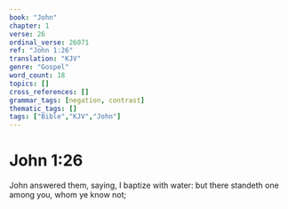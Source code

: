 ```yaml
---
book: "John"
chapter: 1
verse: 26
ordinal_verse: 26071
ref: "John 1:26"
translation: "KJV"
genre: "Gospel"
word_count: 18
topics: []
cross_references: []
grammar_tags: [negation, contrast]
thematic_tags: []
tags: ["Bible","KJV","John"]
---
```


# John 1:26

John answered them, saying, I baptize with water: but there standeth one among you, whom ye know not;
